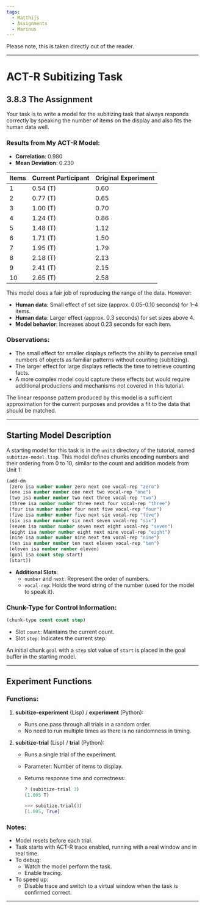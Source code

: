 ```yaml
---
tags:
  - Matthijs
  - Assignments
  - Marinus
---
```

Please note, this is taken directly out of the reader.

---
# ACT-R Subitizing Task

## 3.8.3 The Assignment

Your task is to write  a model for the subitizing task that always responds correctly by speaking the number of items on the display and also fits the human data well.

### Results from My ACT-R Model:
- **Correlation**: 0.980  
- **Mean Deviation**: 0.230  

| Items | Current Participant | Original Experiment |
|-------|----------------------|---------------------|
| 1     | 0.54 (T)            | 0.60               |
| 2     | 0.77 (T)            | 0.65               |
| 3     | 1.00 (T)            | 0.70               |
| 4     | 1.24 (T)            | 0.86               |
| 5     | 1.48 (T)            | 1.12               |
| 6     | 1.71 (T)            | 1.50               |
| 7     | 1.95 (T)            | 1.79               |
| 8     | 2.18 (T)            | 2.13               |
| 9     | 2.41 (T)            | 2.15               |
| 10    | 2.65 (T)            | 2.58               |

This model does a fair job of reproducing the range of the data. However:
- **Human data**: Small effect of set size (approx. 0.05–0.10 seconds) for 1–4 items.
- **Human data**: Larger effect (approx. 0.3 seconds) for set sizes above 4.
- **Model behavior**: Increases about 0.23 seconds for each item.

### Observations:
- The small effect for smaller displays reflects the ability to perceive small numbers of objects as familiar patterns without counting (subitizing).
- The larger effect for large displays reflects the time to retrieve counting facts.
- A more complex model could capture these effects but would require additional productions and mechanisms not covered in this tutorial.

The linear response pattern produced by this model is a sufficient approximation for the current purposes and provides a fit to the data that should be matched.

---

## Starting Model Description

A starting model for this task is in the `unit3` directory of the tutorial, named `subitize-model.lisp`. This model defines chunks encoding numbers and their ordering from 0 to 10, similar to the count and addition models from Unit 1:

```lisp
(add-dm
 (zero isa number number zero next one vocal-rep "zero")
 (one isa number number one next two vocal-rep "one")
 (two isa number number two next three vocal-rep "two")
 (three isa number number three next four vocal-rep "three")
 (four isa number number four next five vocal-rep "four")
 (five isa number number five next six vocal-rep "five")
 (six isa number number six next seven vocal-rep "six")
 (seven isa number number seven next eight vocal-rep "seven")
 (eight isa number number eight next nine vocal-rep "eight")
 (nine isa number number nine next ten vocal-rep "nine")
 (ten isa number number ten next eleven vocal-rep "ten")
 (eleven isa number number eleven)
 (goal isa count step start)
 (start))
````

- **Additional Slots**:
    - `number` and `next`: Represent the order of numbers.
    - `vocal-rep`: Holds the word string of the number (used for the model to speak it).

### Chunk-Type for Control Information:

```lisp
(chunk-type count count step)
```

- Slot `count`: Maintains the current count.
- Slot `step`: Indicates the current step.

An initial chunk `goal` with a `step` slot value of `start` is placed in the goal buffer in the starting model.

---

## Experiment Functions

### Functions:

1. **subitize-experiment** (Lisp) / **experiment** (Python):
    
    - Runs one pass through all trials in a random order.
    - No need to run multiple times as there is no randomness in timing.
2. **subitize-trial** (Lisp) / **trial** (Python):
    
    - Runs a single trial of the experiment.
    - Parameter: Number of items to display.
    - Returns response time and correctness:
        
        ```lisp
        ? (subitize-trial 3)
        (1.005 T)
        ```
        
        ```python
        >>> subitize.trial(3)
        [1.005, True]
        ```
        

### Notes:

- Model resets before each trial.
- Task starts with ACT-R trace enabled, running with a real window and in real time.
- To debug:
    - Watch the model perform the task.
    - Enable tracing.
- To speed up:
    - Disable trace and switch to a virtual window when the task is confirmed correct.

---
